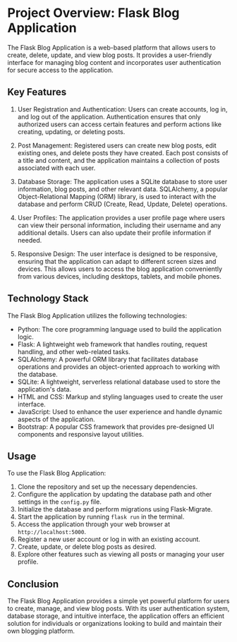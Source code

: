 # Project Overview: Flask Blog Application

The Flask Blog Application is a web-based platform that allows users to create, delete, update, and view blog posts. It provides a user-friendly interface for managing blog content and incorporates user authentication for secure access to the application.

## Key Features

1. User Registration and Authentication: Users can create accounts, log in, and log out of the application. Authentication ensures that only authorized users can access certain features and perform actions like creating, updating, or deleting posts.

2. Post Management: Registered users can create new blog posts, edit existing ones, and delete posts they have created. Each post consists of a title and content, and the application maintains a collection of posts associated with each user.

3. Database Storage: The application uses a SQLite database to store user information, blog posts, and other relevant data. SQLAlchemy, a popular Object-Relational Mapping (ORM) library, is used to interact with the database and perform CRUD (Create, Read, Update, Delete) operations.

4. User Profiles: The application provides a user profile page where users can view their personal information, including their username and any additional details. Users can also update their profile information if needed.

5. Responsive Design: The user interface is designed to be responsive, ensuring that the application can adapt to different screen sizes and devices. This allows users to access the blog application conveniently from various devices, including desktops, tablets, and mobile phones.

## Technology Stack

The Flask Blog Application utilizes the following technologies:

- Python: The core programming language used to build the application logic.
- Flask: A lightweight web framework that handles routing, request handling, and other web-related tasks.
- SQLAlchemy: A powerful ORM library that facilitates database operations and provides an object-oriented approach to working with the database.
- SQLite: A lightweight, serverless relational database used to store the application's data.
- HTML and CSS: Markup and styling languages used to create the user interface.
- JavaScript: Used to enhance the user experience and handle dynamic aspects of the application.
- Bootstrap: A popular CSS framework that provides pre-designed UI components and responsive layout utilities.

## Usage

To use the Flask Blog Application:

1. Clone the repository and set up the necessary dependencies.
2. Configure the application by updating the database path and other settings in the `config.py` file.
3. Initialize the database and perform migrations using Flask-Migrate.
4. Start the application by running `flask run` in the terminal.
5. Access the application through your web browser at `http://localhost:5000`.
6. Register a new user account or log in with an existing account.
7. Create, update, or delete blog posts as desired.
8. Explore other features such as viewing all posts or managing your user profile.

## Conclusion

The Flask Blog Application provides a simple yet powerful platform for users to create, manage, and view blog posts. With its user authentication system, database storage, and intuitive interface, the application offers an efficient solution for individuals or organizations looking to build and maintain their own blogging platform.
